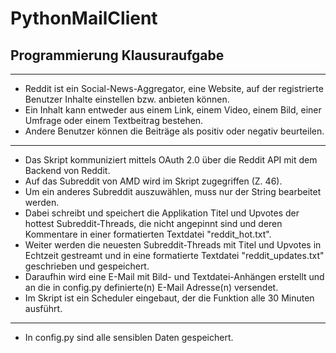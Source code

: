 # PythonMailClient
## Programmierung Klausuraufgabe
-----------------------------------------------------------------------------------------------------------------------------------------------------------------------------------
- Reddit ist ein Social-News-Aggregator, eine Website, auf der registrierte Benutzer Inhalte einstellen bzw. anbieten können. 
- Ein Inhalt kann entweder aus einem Link, einem Video, einem Bild, einer Umfrage oder einem Textbeitrag bestehen. 
- Andere Benutzer können die Beiträge als positiv oder negativ beurteilen.
-----------------------------------------------------------------------------------------------------------------------------------------------------------------------------------
- Das Skript kommuniziert mittels OAuth 2.0 über die Reddit API mit dem Backend von Reddit. 
- Auf das Subreddit von AMD wird im Skript zugegriffen (Z. 46). 
- Um ein anderes Subreddit auszuwählen, muss nur der String bearbeitet werden. 
- Dabei schreibt und speichert die Applikation Titel und Upvotes der hottest Subreddit-Threads, die nicht angepinnt sind und deren Kommentare in einer formatierten Textdatei "reddit_hot.txt".
- Weiter werden die neuesten Subreddit-Threads mit Titel und Upvotes in Echtzeit gestreamt und in eine formatierte Textdatei "reddit_updates.txt" geschrieben und gespeichert.
- Daraufhin wird eine E-Mail mit Bild- und Textdatei-Anhängen erstellt und an die in config.py definierte(n) E-Mail Adresse(n) versendet.
- Im Skript ist ein Scheduler eingebaut, der die Funktion alle 30 Minuten ausführt.
-----------------------------------------------------------------------------------------------------------------------------------------------------------------------------------
- In config.py sind alle sensiblen Daten gespeichert.
